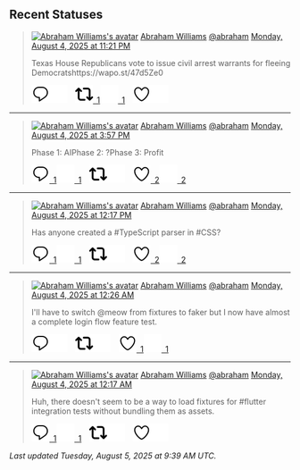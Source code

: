 ## Recent Statuses

> <a href="https://indieweb.social/@abraham"><img alt="Abraham Williams's avatar" src="https://cdn.masto.host/indiewebsocial/accounts/avatars/109/292/540/382/343/163/original/d00f2e03ce9c85b1.jpg" height="24" width="24" ></a> [Abraham Williams](https://indieweb.social/@abraham) [@abraham](https://indieweb.social/@abraham) [Monday, August 4, 2025 at 11:21 PM](https://indieweb.social/@abraham/114973059632944131)
>
> Texas House Republicans vote to issue civil arrest warrants for fleeing Democratshttps://wapo.st/47d5Ze0
>
> [![Reply](./images/reply_light.svg#gh-light-mode-only "Reply")](https://indieweb.social/@abraham/114973059632944131#gh-light-mode-only)[![Reply](./images/reply.svg#gh-dark-mode-only "Reply")](https://indieweb.social/@abraham/114973059632944131#gh-dark-mode-only)&emsp;[![Boost](./images/retweet_light.svg#gh-light-mode-only "Boost")&ensp;1](https://indieweb.social/@abraham/114973059632944131#gh-light-mode-only)[![Boost](./images/retweet.svg#gh-dark-mode-only "Boost")&ensp;1](https://indieweb.social/@abraham/114973059632944131#gh-dark-mode-only)&emsp;[![Favorite](./images/like_light.svg#gh-light-mode-only "Favorite")](https://indieweb.social/@abraham/114973059632944131#gh-light-mode-only)[![Favorite](./images/like.svg#gh-dark-mode-only "Favorite")](https://indieweb.social/@abraham/114973059632944131#gh-dark-mode-only)


---

> <a href="https://indieweb.social/@abraham"><img alt="Abraham Williams's avatar" src="https://cdn.masto.host/indiewebsocial/accounts/avatars/109/292/540/382/343/163/original/d00f2e03ce9c85b1.jpg" height="24" width="24" ></a> [Abraham Williams](https://indieweb.social/@abraham) [@abraham](https://indieweb.social/@abraham) [Monday, August 4, 2025 at 3:57 PM](https://indieweb.social/@abraham/114971316865578240)
>
> Phase 1: AIPhase 2: ?Phase 3: Profit
>
> [![Reply](./images/reply_light.svg#gh-light-mode-only "Reply")&ensp;1](https://indieweb.social/@abraham/114971316865578240#gh-light-mode-only)[![Reply](./images/reply.svg#gh-dark-mode-only "Reply")&ensp;1](https://indieweb.social/@abraham/114971316865578240#gh-dark-mode-only)&emsp;[![Boost](./images/retweet_light.svg#gh-light-mode-only "Boost")](https://indieweb.social/@abraham/114971316865578240#gh-light-mode-only)[![Boost](./images/retweet.svg#gh-dark-mode-only "Boost")](https://indieweb.social/@abraham/114971316865578240#gh-dark-mode-only)&emsp;[![Favorite](./images/like_light.svg#gh-light-mode-only "Favorite")&ensp;2](https://indieweb.social/@abraham/114971316865578240#gh-light-mode-only)[![Favorite](./images/like.svg#gh-dark-mode-only "Favorite")&ensp;2](https://indieweb.social/@abraham/114971316865578240#gh-dark-mode-only)


---

> <a href="https://indieweb.social/@abraham"><img alt="Abraham Williams's avatar" src="https://cdn.masto.host/indiewebsocial/accounts/avatars/109/292/540/382/343/163/original/d00f2e03ce9c85b1.jpg" height="24" width="24" ></a> [Abraham Williams](https://indieweb.social/@abraham) [@abraham](https://indieweb.social/@abraham) [Monday, August 4, 2025 at 12:17 PM](https://indieweb.social/@abraham/114970451773451885)
>
> Has anyone created a #TypeScript parser in #CSS?
>
> [![Reply](./images/reply_light.svg#gh-light-mode-only "Reply")&ensp;1](https://indieweb.social/@abraham/114970451773451885#gh-light-mode-only)[![Reply](./images/reply.svg#gh-dark-mode-only "Reply")&ensp;1](https://indieweb.social/@abraham/114970451773451885#gh-dark-mode-only)&emsp;[![Boost](./images/retweet_light.svg#gh-light-mode-only "Boost")](https://indieweb.social/@abraham/114970451773451885#gh-light-mode-only)[![Boost](./images/retweet.svg#gh-dark-mode-only "Boost")](https://indieweb.social/@abraham/114970451773451885#gh-dark-mode-only)&emsp;[![Favorite](./images/like_light.svg#gh-light-mode-only "Favorite")&ensp;2](https://indieweb.social/@abraham/114970451773451885#gh-light-mode-only)[![Favorite](./images/like.svg#gh-dark-mode-only "Favorite")&ensp;2](https://indieweb.social/@abraham/114970451773451885#gh-dark-mode-only)


---

> <a href="https://indieweb.social/@abraham"><img alt="Abraham Williams's avatar" src="https://cdn.masto.host/indiewebsocial/accounts/avatars/109/292/540/382/343/163/original/d00f2e03ce9c85b1.jpg" height="24" width="24" ></a> [Abraham Williams](https://indieweb.social/@abraham) [@abraham](https://indieweb.social/@abraham) [Monday, August 4, 2025 at 12:26 AM](https://indieweb.social/@abraham/114967653900603817)
>
> I&#39;ll have to switch @meow from fixtures to faker but I now have almost a complete login flow feature test.
>
> [![Reply](./images/reply_light.svg#gh-light-mode-only "Reply")](https://indieweb.social/@abraham/114967653900603817#gh-light-mode-only)[![Reply](./images/reply.svg#gh-dark-mode-only "Reply")](https://indieweb.social/@abraham/114967653900603817#gh-dark-mode-only)&emsp;[![Boost](./images/retweet_light.svg#gh-light-mode-only "Boost")](https://indieweb.social/@abraham/114967653900603817#gh-light-mode-only)[![Boost](./images/retweet.svg#gh-dark-mode-only "Boost")](https://indieweb.social/@abraham/114967653900603817#gh-dark-mode-only)&emsp;[![Favorite](./images/like_light.svg#gh-light-mode-only "Favorite")&ensp;1](https://indieweb.social/@abraham/114967653900603817#gh-light-mode-only)[![Favorite](./images/like.svg#gh-dark-mode-only "Favorite")&ensp;1](https://indieweb.social/@abraham/114967653900603817#gh-dark-mode-only)


---

> <a href="https://indieweb.social/@abraham"><img alt="Abraham Williams's avatar" src="https://cdn.masto.host/indiewebsocial/accounts/avatars/109/292/540/382/343/163/original/d00f2e03ce9c85b1.jpg" height="24" width="24" ></a> [Abraham Williams](https://indieweb.social/@abraham) [@abraham](https://indieweb.social/@abraham) [Monday, August 4, 2025 at 12:17 AM](https://indieweb.social/@abraham/114967621067265681)
>
> Huh, there doesn&#39;t seem to be a way to load fixtures for #flutter integration tests without bundling them as assets.
>
> [![Reply](./images/reply_light.svg#gh-light-mode-only "Reply")&ensp;1](https://indieweb.social/@abraham/114967621067265681#gh-light-mode-only)[![Reply](./images/reply.svg#gh-dark-mode-only "Reply")&ensp;1](https://indieweb.social/@abraham/114967621067265681#gh-dark-mode-only)&emsp;[![Boost](./images/retweet_light.svg#gh-light-mode-only "Boost")](https://indieweb.social/@abraham/114967621067265681#gh-light-mode-only)[![Boost](./images/retweet.svg#gh-dark-mode-only "Boost")](https://indieweb.social/@abraham/114967621067265681#gh-dark-mode-only)&emsp;[![Favorite](./images/like_light.svg#gh-light-mode-only "Favorite")](https://indieweb.social/@abraham/114967621067265681#gh-light-mode-only)[![Favorite](./images/like.svg#gh-dark-mode-only "Favorite")](https://indieweb.social/@abraham/114967621067265681#gh-dark-mode-only)


_Last updated Tuesday, August 5, 2025 at 9:39 AM UTC._
